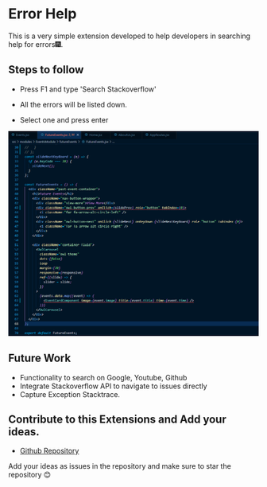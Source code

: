 # Error Help

This is a very simple extension developed to help developers in searching help for errors🎆. 

## Steps to follow

- Press F1 and type 'Search Stackoverflow'

- All the errors will be listed down. 

- Select one and press enter

![search on stackoverflow](images\changelog\0.0.1.gif)


## Future Work

- Functionality to search on Google, Youtube, Github
- Integrate Stackoverflow API to navigate to issues directly
- Capture Exception Stacktrace.

## Contribute to this Extensions and Add your ideas.

- [Github Repository](https://github.com/gihanrcg/error-help)

Add your ideas as issues in the repository and make sure to star the repository 😊